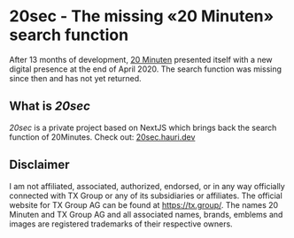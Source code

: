 # 20sec - The missing «20 Minuten» search function

After 13 months of development, [20 Minuten](https://www.20min.ch/) presented itself with a new digital presence at the end of April 2020.
The search function was missing since then and has not yet returned.

## What is *20sec*

*20sec* is a private project based on NextJS which brings back the search function of 20Minutes. Check out: [20sec.hauri.dev](20sec.hauri.dev)

## Disclaimer
I am not affiliated, associated, authorized, endorsed, or in any way officially connected with TX Group or any of its subsidiaries or affiliates. The official website for TX Group AG can be found at https://tx.group/. The names 20 Minuten and TX Group AG and all associated names, brands, emblems and images are registered trademarks of their respective owners.
